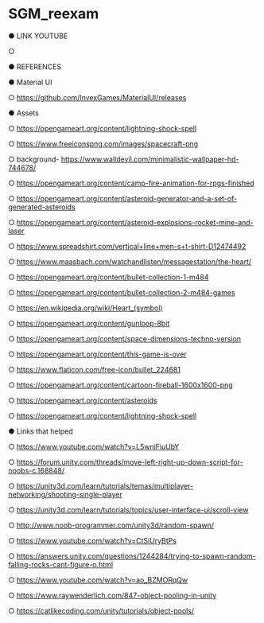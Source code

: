 # SGM_reexam

● LINK YOUTUBE

○


● REFERENCES

● Material UI

○ https://github.com/InvexGames/MaterialUI/releases


● Assets 

○ https://opengameart.org/content/lightning-shock-spell

○ https://www.freeiconspng.com/images/spacecraft-png

○ background- https://www.walldevil.com/minimalistic-wallpaper-hd-744678/

○ https://opengameart.org/content/camp-fire-animation-for-rpgs-finished

○ https://opengameart.org/content/asteroid-generator-and-a-set-of-generated-asteroids

○ https://opengameart.org/content/asteroid-explosions-rocket-mine-and-laser

○ https://www.spreadshirt.com/vertical+line+men-s+t-shirt-D12474492

○ https://www.maasbach.com/watchandlisten/messagestation/the-heart/

○ https://opengameart.org/content/bullet-collection-1-m484

○ https://opengameart.org/content/bullet-collection-2-m484-games

○ https://en.wikipedia.org/wiki/Heart_(symbol)

○ https://opengameart.org/content/gunloop-8bit

○ https://opengameart.org/content/space-dimensions-techno-version

○ https://opengameart.org/content/this-game-is-over

○ https://www.flaticon.com/free-icon/bullet_224681

○ https://opengameart.org/content/cartoon-fireball-1600x1600-png

○ https://opengameart.org/content/asteroids

○ https://opengameart.org/content/lightning-shock-spell


● Links that helped

○ https://www.youtube.com/watch?v=L5wniFiuUbY

○ https://forum.unity.com/threads/move-left-right-up-down-script-for-noobs-c.168848/

○ https://unity3d.com/learn/tutorials/temas/multiplayer-networking/shooting-single-player

○ https://unity3d.com/learn/tutorials/topics/user-interface-ui/scroll-view

○ http://www.noob-programmer.com/unity3d/random-spawn/

○ https://www.youtube.com/watch?v=CtSiUryBtPs

○ https://answers.unity.com/questions/1244284/trying-to-spawn-random-falling-rocks-cant-figure-o.html

○ https://www.youtube.com/watch?v=ao_BZMORqQw

○ https://www.raywenderlich.com/847-object-pooling-in-unity 

○ https://catlikecoding.com/unity/tutorials/object-pools/
